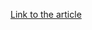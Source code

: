 [Link to the article](https://mcafee.com/blogs/other-blogs/mcafee-labs/zloader-with-a-new-infection-technique/)
